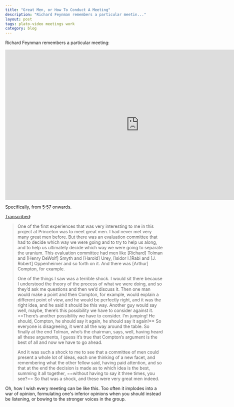 ```yaml
---
title: "Great Men, or How To Conduct A Meeting"
description: "Richard Feynman remembers a particular meetin..."
layout: post
tags: plato-video meetings work
category: blog
---
```


Richard Feynman remembers a particular meeting:

<div class="videowrapper">
<iframe width="854" height="480" src="https://www.youtube.com/embed/uY-u1qyRM5w?start=357" frameborder="0" allowfullscreen></iframe>
</div>

Specifically, from [5:57](https://youtu.be/uY-u1qyRM5w?t=357) onwards.

[Transcribed](http://www.atomicheritage.org/key-documents/feynman-los-alamos):

> One of the first experiences that was very interesting to me in this project at Princeton was to meet great men. I had never met very many great men before. But there was an evaluation committee that had to decide which way we were going and to try to help us along, and to help us ultimately decide which way we were going to separate the uranium. This evaluation committee had men like [Richard] Tolman and [Henry DeWolf] Smyth and [Harold] Urey, [Isidor I.]Rabi and [J. Robert] Oppenheimer and so forth on it. And there was [Arthur] Compton, for example.
>
>One of the things I saw was a terrible shock. I would sit there because I understood the theory of the process of what we were doing, and so they’d ask me questions and then we’d discuss it. Then one man would make a point and then Compton, for example, would explain a different point of view, and he would be perfectly right, and it was the right idea, and he said it should be this way. Another guy would say well, maybe, there’s this possibility we have to consider against it. ==There’s another possibility we have to consider. I’m jumping! He should, Compton, he should say it again, he should say it again!== So everyone is disagreeing, it went all the way around the table. So finally at the end Tolman, who’s the chairman, says, well, having heard all these arguments, I guess it’s true that Compton’s argument is the best of all and now we have to go ahead.
>
>And it was such a shock to me to see that a committee of men could present a whole lot of ideas, each one thinking of a new facet, and remembering what the other fellow said, having paid attention, and so that at the end the decision is made as to which idea is the best, summing it all together, ==without having to say it three times, you see?== So that was a shock, and these were very great men indeed.

Oh, how I wish every meeting can be like this. Too often it implodes into a war of opinion, formulating one's inferior opinions when you should instead be listening, or bowing to the stronger voices in the group.
